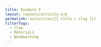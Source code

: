 ```yaml
---
title: Example 2
layout: layouts/activity.njk
permalink: activities/{{ title | slug }}/
filterTags:
  - Clay
  - Materials
  - Woodworking
---
```

